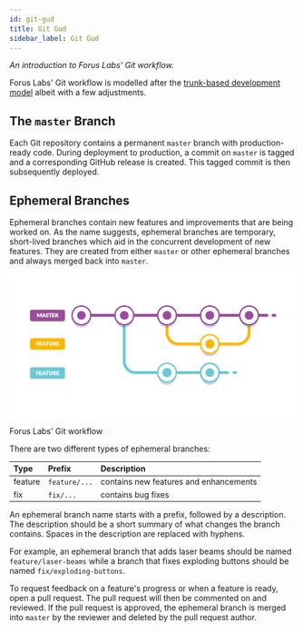 ```yaml
---
id: git-gud
title: Git Gud
sidebar_label: Git Gud
---
```

_An introduction to Forus Labs' Git workflow._

Forus Labs' Git workflow is modelled after the [trunk-based development model](https://trunkbaseddevelopment.com/) albeit with a few adjustments.

## The `master` Branch

Each Git repository contains a permanent `master` branch with production-ready code. During deployment to production, 
a commit on `master` is tagged and a corresponding GitHub release is created. This tagged commit is then subsequently deployed.

## Ephemeral Branches

Ephemeral branches contain new features and improvements that are being worked on. As the name suggests, ephemeral branches 
are temporary, short-lived branches which aid in the concurrent development of new features. They are created from either `master` 
or other ephemeral branches and always merged back into `master`.

![Branching Model](/img/collaboration/feature-branch.png)

<p class="caption">
    Forus Labs' Git workflow
</p>

There are two different types of ephemeral branches:

| Type    | Prefix        | Description                            |
|:--------|:--------------|:---------------------------------------|
| feature | `feature/...` | contains new features and enhancements |
| fix     | `fix/...`     | contains bug fixes                     |


An ephemeral branch name starts with a prefix, followed by a description. The description should be a short summary of what 
changes the branch contains. Spaces in the description are replaced with hyphens.

For example, an ephemeral branch that adds laser beams should be named `feature/laser-beams` while a branch that fixes exploding 
buttons should be named `fix/exploding-buttons`.

To request feedback on a feature's progress or when a feature is ready, open a pull request. The pull request will then be 
commented on and reviewed. If the pull request is approved, the ephemeral branch is merged into `master` by the reviewer
and deleted by the pull request author.